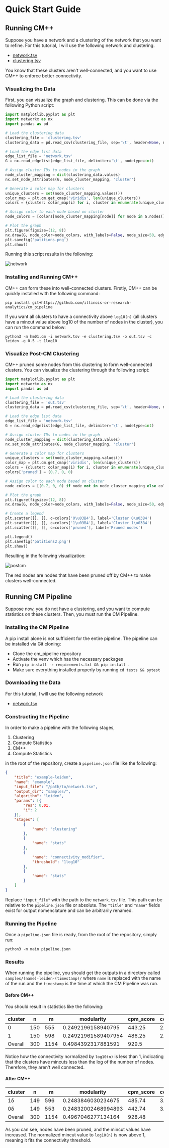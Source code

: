 # Quick Start Guide

## Running CM++

Suppose you have a network and a clustering of the network that you want to refine. For this tutorial, I will use the following network and clustering.

- [network.tsv](examples/network.tsv)
- [clustering.tsv](examples/clustering.tsv)

You know that these clusters aren't well-connected, and you want to use CM++ to enforce better connectivity.

### Visualizing the Data

First, you can visualize the graph and clustering. This can be done via the following Python script:

```python
import matplotlib.pyplot as plt
import networkx as nx
import pandas as pd

# Load the clustering data
clustering_file = 'clustering.tsv'
clustering_data = pd.read_csv(clustering_file, sep='\t', header=None, names=['node_id', 'cluster_id'])

# Load the edge list data
edge_list_file = 'network.tsv'
G = nx.read_edgelist(edge_list_file, delimiter='\t', nodetype=int)

# Assign cluster IDs to nodes in the graph
node_cluster_mapping = dict(clustering_data.values)
nx.set_node_attributes(G, node_cluster_mapping, 'cluster')

# Generate a color map for clusters
unique_clusters = set(node_cluster_mapping.values())
color_map = plt.cm.get_cmap('viridis', len(unique_clusters))
colors = {cluster: color_map(i) for i, cluster in enumerate(unique_clusters)}

# Assign color to each node based on cluster
node_colors = [colors[node_cluster_mapping[node]] for node in G.nodes()]

# Plot the graph
plt.figure(figsize=(12, 8))
nx.draw(G, node_color=node_colors, with_labels=False, node_size=50, edge_color='gray')
plt.savefig('patitions.png')
plt.show()
```

Running this script results in the following:

![network](examples/patitions.png)

### Installing and Running CM++

CM++ can form these into well-connected clusters. Firstly, CM++ can be quickly installed with the following command:

`pip install git+https://github.com/illinois-or-research-analytics/cm_pipeline`

If you want all clusters to have a connectivity above `log10(n)` (all clusters have a mincut value above log10 of the number of nodes in the cluster), you can run the command below:

`python3 -m hm01.cm -i network.tsv -e clustering.tsv -o out.tsv -c leiden -g 0.5 -t 1log10`

### Visualize Post-CM Clustering

CM++ pruned some nodes from this clustering to form well-connected clusters. You can visualize the clustering through the following script:

```python
import matplotlib.pyplot as plt
import networkx as nx
import pandas as pd

# Load the clustering data
clustering_file = 'out.tsv'
clustering_data = pd.read_csv(clustering_file, sep='\t', header=None, names=['node_id', 'cluster_id'])

# Load the edge list data
edge_list_file = 'network.tsv'
G = nx.read_edgelist(edge_list_file, delimiter='\t', nodetype=int)

# Assign cluster IDs to nodes in the graph
node_cluster_mapping = dict(clustering_data.values)
nx.set_node_attributes(G, node_cluster_mapping, 'cluster')

# Generate a color map for clusters
unique_clusters = set(node_cluster_mapping.values())
color_map = plt.cm.get_cmap('viridis', len(unique_clusters))
colors = {cluster: color_map(i) for i, cluster in enumerate(unique_clusters)}
colors['pruned'] = (0.7, 0, 0)

# Assign color to each node based on cluster
node_colors = [(0.7, 0, 0) if node not in node_cluster_mapping else colors[node_cluster_mapping[node]] for node in G.nodes()]

# Plot the graph
plt.figure(figsize=(12, 8))
nx.draw(G, node_color=node_colors, with_labels=False, node_size=50, edge_color='gray')

# Create a legend
plt.scatter([], [], c=colors['0\u03B4'], label='Cluster 0\u03B4')
plt.scatter([], [], c=colors['1\u03B4'], label='Cluster 1\u03B4')
plt.scatter([], [], c=colors['pruned'], label='Pruned nodes')

plt.legend()
plt.savefig('patitions2.png')
plt.show()
```

Resulting in the following visualization:

![postcm](examples/patitions2.png)

The red nodes are nodes that have been pruned off by CM++ to make clusters well-connected.

## Running CM Pipeline

Suppose now, you do not have a clustering, and you want to compute statistics on these clusters. Then, you must run the CM Pipeline.

### Installing the CM Pipeline

A pip install alone is not sufficient for the entire pipeline. The pipeline can be installed via Git cloning:

- Clone the cm_pipeline repository
- Activate the venv which has the necessary packages
- Run `pip install -r requirements.txt && pip install .`
- Make sure everything installed properly by running `cd tests && pytest`

### Downloading the Data

For this tutorial, I will use the following network

- [network.tsv](examples/network.tsv)

### Constructing the Pipeline

In order to make a pipeline with the following stages,

1. Clustering
2. Compute Statistics
3. CM++
4. Compute Statistics

in the root of the repository, create a `pipeline.json` file like the following:

```json
{
    "title": "example-leiden",
    "name": "example",
    "input_file": "/path/to/network.tsv",
    "output_dir": "samples/",
    "algorithm": "leiden",
    "params": [{
        "res": 0.01,
        "i": 2
    }],
    "stages": [
        {
            "name": "clustering"
        },
        {
            "name": "stats"
        },
        {
            "name": "connectivity_modifier",
            "threshold": "1log10"
        },
        {
            "name": "stats"
        }
    ]
}
```

Replace `"input_file"` with the path to the `network.tsv` file. This path can be relative to the `pipeline.json` file or absolute. The `"title"` and `"name"` fields exist for output nomenclature and can be arbitrarily renamed.

### Running the Pipeline

Once a `pipeline.json` file is ready, from the root of the repository, simply run:

```python3 -m main pipeline.json```

### Results

When running the pipeline, you should get the outputs in a directory called `samples/(name)-leiden-(timestamp)/` where `name` is replaced with the name of the run and the `timestamp` is the time at which the CM Pipeline was run.

#### Before CM++

You should result in statistics like the following:

|cluster|n  |m   |modularity         |cpm_score|connectivity|connectivity_normalized_log10(n)|connectivity_normalized_log2(n)|connectivity_normalized_sqrt(n)/5|conductance       |
|-------|---|----|-------------------|---------|------------|--------------------------------|-------------------------------|---------------------------------|------------------|
|0      |150|555 |0.2492196158940795 |443.25   |2.0         |0.9190791018883572              |0.2766703780563079             |0.8164965809277261               |0.0009000900090009|
|1      |150|598 |0.24921961589407954|486.25   |2.0         |0.9190791018883572              |0.2766703780563079             |0.8164965809277261               |0.0009000900090009|
|Overall|300|1154|0.4984392317881591 |929.5    |            |                                |                               |                                 |                  |

Notice how the connectivity normalized by `log10(n)` is less than 1, indicating that the clusters have mincuts less than the log of the number of nodes. Therefore, they aren't well connected.

#### After CM++

|cluster|n  |m   |modularity         |cpm_score|connectivity|connectivity_normalized_log10(n)|connectivity_normalized_log2(n)|connectivity_normalized_sqrt(n)/5|conductance       |
|-------|---|----|-------------------|---------|------------|--------------------------------|-------------------------------|---------------------------------|------------------|
|1δ     |149|596 |0.2483846030234675 |485.74   |3.0         |1.380461511102679               |0.4155603227015324             |1.2288478807785608               |0.0026954177897574125|
|0δ     |149|553 |0.24832002468994893|442.74   |3.0         |1.380461511102679               |0.4155603227015324             |1.2288478807785608               |0.002705139765554554|
|Overall|300|1154|0.4967046277134164 |928.48   |            |                                |                               |                                 |                  |

As you can see, nodes have been pruned, and the mincut values have increased. The normalized mincut value to `log10(n)` is now above 1, meaning it fits the connectivity threshold.